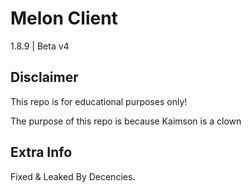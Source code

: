 # Melon Client
1.8.9 | Beta v4

## Disclaimer
This repo is for educational purposes only!

The purpose of this repo is because Kaimson is a clown

## Extra Info
Fixed & Leaked By Decencies.
